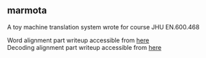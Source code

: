 ## marmota

A toy machine translation system wrote for course JHU EN.600.468

Word alignment part writeup accessible from [here](https://www.evernote.com/l/AQipqyXR84JDEayDPn7GHi8IBrXj2dOVis0) <br/>
Decoding alignment part writeup accessible from [here](https://www.evernote.com/shard/s264/sh/776a12ea-4a06-4ea6-8da3-7274105cd9f0/f0a80e16692aa57f)
